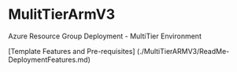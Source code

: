 
# MulitTierArmV3
Azure Resource Group Deployment - MultiTier Environment

[Template Features and Pre-requisites] (./MultiTierARMV3/ReadMe-DeploymentFeatures.md)
